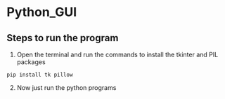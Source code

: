# Python_GUI
## Steps to run the program
1. Open the terminal and run the commands to install the tkinter and PIL packages
```
pip install tk pillow
```
2. Now just run the python programs
